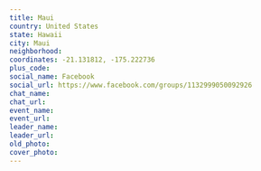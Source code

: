 ```yaml
---
title: Maui
country: United States
state: Hawaii
city: Maui
neighborhood: 
coordinates: -21.131812, -175.222736
plus_code:
social_name: Facebook
social_url: https://www.facebook.com/groups/1132999050092926
chat_name:
chat_url:
event_name:
event_url:
leader_name:
leader_url:
old_photo: 
cover_photo:
---
```

